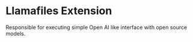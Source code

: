 # Llamafiles Extension

Responsible for executing simple Open AI like interface with open source models.